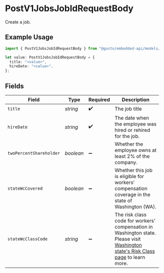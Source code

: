 # PostV1JobsJobIdRequestBody

Create a job.

## Example Usage

```typescript
import { PostV1JobsJobIdRequestBody } from "@gusto/embedded-api/models/operations/postv1jobsjobid.js";

let value: PostV1JobsJobIdRequestBody = {
  title: "<value>",
  hireDate: "<value>",
};
```

## Fields

| Field                                                                                                                                                                                                                                              | Type                                                                                                                                                                                                                                               | Required                                                                                                                                                                                                                                           | Description                                                                                                                                                                                                                                        |
| -------------------------------------------------------------------------------------------------------------------------------------------------------------------------------------------------------------------------------------------------- | -------------------------------------------------------------------------------------------------------------------------------------------------------------------------------------------------------------------------------------------------- | -------------------------------------------------------------------------------------------------------------------------------------------------------------------------------------------------------------------------------------------------- | -------------------------------------------------------------------------------------------------------------------------------------------------------------------------------------------------------------------------------------------------- |
| `title`                                                                                                                                                                                                                                            | *string*                                                                                                                                                                                                                                           | :heavy_check_mark:                                                                                                                                                                                                                                 | The job title                                                                                                                                                                                                                                      |
| `hireDate`                                                                                                                                                                                                                                         | *string*                                                                                                                                                                                                                                           | :heavy_check_mark:                                                                                                                                                                                                                                 | The date when the employee was hired or rehired for the job.                                                                                                                                                                                       |
| `twoPercentShareholder`                                                                                                                                                                                                                            | *boolean*                                                                                                                                                                                                                                          | :heavy_minus_sign:                                                                                                                                                                                                                                 | Whether the employee owns at least 2% of the company.                                                                                                                                                                                              |
| `stateWcCovered`                                                                                                                                                                                                                                   | *boolean*                                                                                                                                                                                                                                          | :heavy_minus_sign:                                                                                                                                                                                                                                 | Whether this job is eligible for workers' compensation coverage in the state of Washington (WA).                                                                                                                                                   |
| `stateWcClassCode`                                                                                                                                                                                                                                 | *string*                                                                                                                                                                                                                                           | :heavy_minus_sign:                                                                                                                                                                                                                                 | The risk class code for workers' compensation in Washington state. Please visit [Washington state's Risk Class page](https://www.lni.wa.gov/insurance/rates-risk-classes/risk-classes-for-workers-compensation/risk-class-lookup#/) to learn more. |